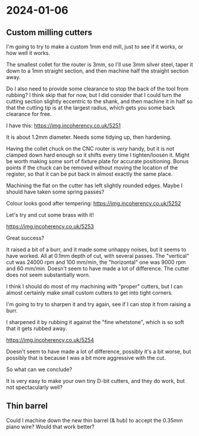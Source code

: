 # 2024-01-06

## Custom milling cutters

I'm going to try to make a custom 1mm end mill, just to see if it works, or how well it works.

The smallest collet for the router is 3mm, so I'll use 3mm silver steel, taper it down to a 1mm
straight section, and then machine half the straight section away.

Do I also need to provide some clearance to stop the back of the tool from rubbing? I think skip
that for now, but I did consider that I could turn the cutting section slightly eccentric to the
shank, and then machine it in half so that the cutting tip is at the largest radius, which
gets you some back clearance for free.

I have this: https://img.incoherency.co.uk/5251

It is about 1.2mm diameter. Needs some tidying up, then hardening.

Having the collet chuck on the CNC router is *very* handy, but it is not clamped down hard enough so
it shifts every time I tighten/loosen it. Might be worth making some sort of fixture plate for accurate
positioning. Bonus points if the chuck can be removed without moving the location of the register, so
that it can be put back in almost exactly the same place.

Machining the flat on the cutter has left slightly rounded edges. Maybe I should have taken some spring passes?

Colour looks good after tempering: https://img.incoherency.co.uk/5252

Let's try and cut some brass with it!

https://img.incoherency.co.uk/5253

Great success?

It raised a bit of a burr, and it made some unhappy noises, but it seems to have worked. All at 0.1mm depth of cut,
with several passes. The "vertical" cut
was 24000 rpm and 100 mm/min, the "horizontal" one was 9000 rpm and 60 mm/min. Doesn't seem to have made a lot of difference.
The cutter does not seem substantially worn.

I think I should do most of my machining with "proper" cutters, but I can almost certainly make small custom cutters to
get into tight corners.

I'm going to try to sharpen it and try again, see if I can stop it from raising a burr.

I sharpened it by rubbing it against the "fine whetstone", which is so soft that it gets rubbed away.

https://img.incoherency.co.uk/5254

Doesn't seem to have made a lot of difference, possibly it's a bit worse, but possibly that is because I was a bit more
aggressive with the cut.

So what can we conclude?

It is very easy to make your own tiny D-bit cutters, and they do work, but not spectacularly well?

## Thin barrel

Could I machine down the new thin barrel (& hub) to accept the 0.35mm piano wire? Would
that work better?
